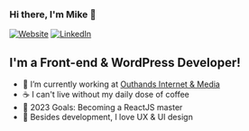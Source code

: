 ### Hi there, I'm Mike 👋 

[![Website](https://img.shields.io/website?label=mikecollet.nl&style=for-the-badge&url=https%3A%2F%2Fmikecollet.nl)](https://mikecollet.nl)
[![LinkedIn](https://img.shields.io/badge/LinkedIn-0077B5?style=for-the-badge&logo=linkedin&logoColor=white)](https://www.linkedin.com/in/mike-collet/)

## I'm a Front-end & WordPress Developer!

- 💼 I’m currently working at [Outhands Internet & Media][outhands]
- ☕ I can't live without my daily dose of coffee
- 🥅 2023 Goals: Becoming a ReactJS master 
- 🎨 Besides development, I love UX & UI design

[outhands]: http://www.outhands.nl
